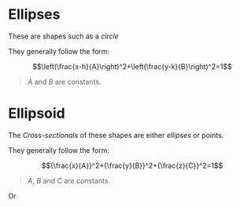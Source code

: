 # Ellipses

These are shapes such as a *circle*

They generally follow the form:

$$\left(\frac{x-h}{A}\right)^2+\left(\frac{y-k}{B}\right)^2=1$$
> $A$ and $B$ are constants.

# Ellipsoid

The *Cross-sectionals* of these shapes are either *ellipses* or points.

They generally follow the form: 

$${\frac{x}{A}}^2+{\frac{y}{B}}^2+{\frac{z}{C}}^2=1$$
> $A$, $B$  and $C$ are constants.

Or

